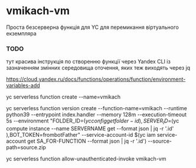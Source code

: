 # vmikach-vm
Проста безсерверна функція для YC для перемикання віртуального екземпляра
### TODO
тут красива інструкція по створенню функції через Yandex CLI із зазначенням змінних середовища оточення, яких теж виходять через jq

https://cloud.yandex.ru/docs/functions/operations/function/environment-variables-add

yc serverless function create --name=vmikach

yc serverless function version create --function-name=vmikach --runtime python39 --entrypoint index.handler --memory 128m --execution-timeout 5s --environment "FOLDER_ID=$(yc config get folder-id),SERVER_ID=$(yc compute instance --name SERVERNAME get --format json | jq -r '.id' ),BOT_TOKEN=frombotFather" --service-account-id $(yc iam service-account get SA_FOR-FUNCTION --format json | jq -r '.id') --source-path=source.zip

yc serverless function allow-unauthenticated-invoke vmikach-vm

